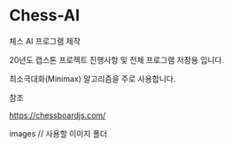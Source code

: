 # Chess-AI
체스 AI 프로그램 제작


20년도 캡스톤 프로젝트 진행사항 및 전체 프로그램 저장용 입니다.

최소극대화(Minimax) 알고리즘을 주로 사용합니다.

참조

https://chessboardjs.com/




images // 사용할 이미지 폴더
